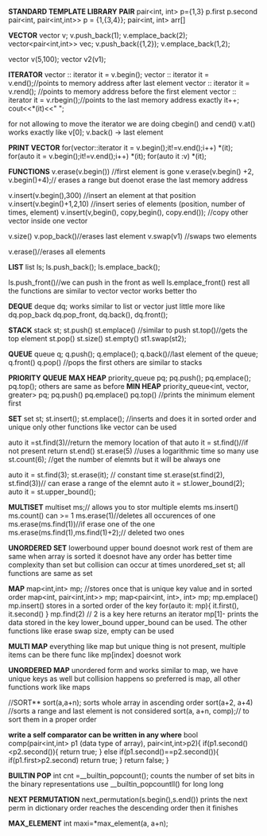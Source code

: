 **STANDARD TEMPLATE LIBRARY**
**PAIR**
pair<int, int> p={1,3}
p.first p.second
pair<int, pair<int,int>> p = {1,{3,4}};
pair<int, int> arr[]


**VECTOR**
vector<int> v;
v.push_back(1);
v.emplace_back(2);
vector<pair<int,int>> vec;
v.push_back({1,2});
v.emplace_back(1,2);

vector<int> v(5,100);
vector<int> v2(v1);

**ITERATOR**
vector<int> :: iterator it = v.begin();
vector<int> :: iterator it = v.end();//points to memory address after last element
vector<int> :: iterator it = v.rend(); //points to memory address before the first element
vector<int> :: iterator it = v.rbegin();//points to the last memory address exactly
it++;
cout<<*(it)<<" ";

for not allowing to move the iterator we are doing cbegin() and cend()
v.at() works exactly like v[0];
v.back() -> last element

**PRINT VECTOR**
for(vector<int>::iterator it = v.begin();it!=v.end();i++)
*(it);
for(auto it = v.begin();it!=v.end();i++)
*(it);
for(auto it :v)
*(it);

**FUNCTIONS**
v.erase(v.begin()) //first element is gone
v.erase(v.begin() +2, v.begin()+4);// erases a range but doenot erase the last memory address

v.insert(v.begin(),300) //insert an element at that position
v.insert(v.begin()+1,2,10) //insert series of elements (position, number of times, element)
v.insert(v,begin(), copy,begin(), copy.end()); //copy other vector inside one vector

v.size()
v.pop_back()//erases last element
v.swap(v1) //swaps two elements
 
v.erase()//erases all elements

**LIST**
list<int> ls;
ls.push_back();
ls.emplace_back();

ls.push_front()//we can push in the front as well 
ls.emplace_front()
rest all the functions are similar to vector
vector works better tho

**DEQUE**
deque<int> dq;
works similar to list or vector
just little more like dq.pop_back dq.pop_front, dq.back(), dq.front();

**STACK**
stack<int> st;
st.push()
st.emplace() //similar to push
st.top()//gets the top element
st.pop()
st.size()
st.empty()
st1.swap(st2);

**QUEUE**
queue<int> q;
q.push();
q.emplace();
q.back()//last element of the queue;
q.front()
q.pop() //pops the first
others are similar to stacks

**PRIORITY QUEUE**
**MAX HEAP**
priority_queue<int> pq;
pq.push();
pq.emplace();
pq.top();
others are same as before
**MIN HEAP**
priority_queue<int, vector<int>, greater<int>> pq;
pq.push()
pq.emplace()
pq.top() //prints the minimum element first

**SET**
set<int> st;
st.insert();
st.emplace(); //inserts and does it in sorted order and unique only
other functions like vector can be used 

auto it =st.find(3)//return the memory location of that
auto it = st.find()//if not present return st.end()
st.erase(5) //uses a logarithmic time so many use
st.count(6); //get the number of elemnts but it will be always one

auto it = st.find(3);
st.erase(it); // constant time
st.erase(st.find(2), st.find(3))// can erase a range of the elemnt
auto it = st.lower_bound(2);
auto it = st.upper_bound();

**MULTISET**
multiset<int> ms;// allows you to stor multiple elemts
ms.insert()
ms.count() can >= 1
ms.erase(1)//deletes all occurences of one
ms.erase(ms.find(1))//if erase one of the one 
ms.erase(ms.find(1),ms.find(1)+2);// deleted two ones

**UNORDERED SET**
lowerbound upper bound doesnot work rest of them are same when array is sorted
it doesnot have any order has better time complexity than set but collision can occur at times
unordered_set<int> st;
all functions are same as set

**MAP**
map<int,int> mp; //stores once that is unique key value and in sorted order
map<int, pair<int,int>> mp;
map<pair<int, int>, int> mp;
mp.emplace()
mp.insert()
stores in a sorted order of the key
for(auto it: mp){
    it.first(), it.second()
}
mp.find(2) // 2 is a key here returns an iterator
mp[1]- prints the data stored in the key
lower_bound upper_bound can be used. The other functions like erase swap size, empty can be used

**MULTI MAP**
everything like map but unique thing is not present, multiple items can be there
func like mp[index] doesnot work

**UNORDERED MAP**
unordered form and works similar to map, we have unique keys as well but collision happens
so preferred is map, all other functions work like maps

//SORT**
sort(a,a+n);
sorts whole array in ascending order
sort(a+2, a+4) //sorts a range and last element is not considered
sort(a, a+n, comp);// to sort them in a proper order

**write a self comparator can be written in any where**
bool comp(pair<int,int> p1 (data type of array), pair<int,int>p2){
    if(p1.second()<p2.second()){
        return true;
    }
    else if(p1.second()==p2.second()){
        if(p1.first>p2.second) return true;
    }
    return false;
}

**BUILTIN POP**
int cnt =__builtin_popcount();
counts the number of set bits in the binary representations
use __builtin_popcountll() for long long

**NEXT PERMUTATION**
next_permutation(s.begin(),s.end())
prints the next perm in dictionary order reaches the descending order then it finishes

**MAX_ELEMENT**
int maxi=*max_element(a, a+n);


